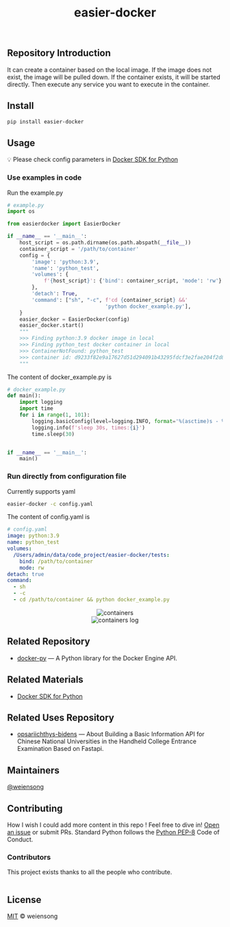 <h1 align="center">easier-docker</h1>

<p align="center">
  <a href="https://www.python.org/" ><img src="https://img.shields.io/badge/python_-%3E%3D3.8-blue" alt=""></a> 
  <a href="https://opensource.org/license/mit/" ><img src="https://img.shields.io/badge/license_-MIT-blue" alt=""></a> 
  <a href="https://www.python.org/" ><img src="https://img.shields.io/badge/-python-grey?style=plastic&logo=python" alt=""/></a> 
  <a href="https://www.docker.com/"><img src="https://img.shields.io/badge/-docker-grey?style=plastic&logo=docker" alt=""/></a>
</p>


## Repository Introduction

It can create a container based on the local image. If the image does not exist, the image will be pulled down. 
If the container exists, it will be started directly. Then execute any service you want to execute in the container.


## Install
```bash
pip install easier-docker
```

## Usage
💡 Please check config parameters in [Docker SDK for Python](https://docker-py.readthedocs.io/en/stable/containers.html)

### Use examples in code
Run the example.py
```python
# example.py
import os

from easierdocker import EasierDocker

if __name__ == '__main__':
    host_script = os.path.dirname(os.path.abspath(__file__))
    container_script = '/path/to/container'
    config = {
        'image': 'python:3.9',
        'name': 'python_test',
        'volumes': {
            f'{host_script}': {'bind': container_script, 'mode': 'rw'}
        },
        'detach': True,
        'command': ["sh", "-c", f'cd {container_script} &&'
                                'python docker_example.py'],
    }
    easier_docker = EasierDocker(config)
    easier_docker.start()
    """
    >>> Finding python:3.9 docker image in local
    >>> Finding python_test docker container in local
    >>> ContainerNotFound: python_test
    >>> container id: d9233f82e9a17627d51d294091b43295fdcf3e2fae204f2d8e2bb7080b88c0b0 is running
    """
```
The content of docker_example.py is
```python
# docker_example.py
def main():
    import logging
    import time
    for i in range(1, 101):
        logging.basicConfig(level=logging.INFO, format='%(asctime)s - %(levelname)s - %(message)s')
        logging.info(f'sleep 30s, times:{i}')
        time.sleep(30)


if __name__ == '__main__':
    main()

```

### Run directly from configuration file
Currently supports yaml
```bash
easier-docker -c config.yaml
```
The content of config.yaml is
```yaml
# config.yaml
image: python:3.9
name: python_test
volumes:
  /Users/admin/data/code_project/easier-docker/tests:
    bind: /path/to/container
    mode: rw
detach: true
command:
  - sh
  - -c
  - cd /path/to/container && python docker_example.py

```


<div align="center">
  <img src="https://github.com/weiensong/easier-docker/blob/master/image/containers.png" alt="containers" style="max-width:400px; max-height:300px;" />
</div>

<div align="center">
  <img src="https://github.com/weiensong/easier-docker/blob/master/image/containers_log.png" alt="containers log" style="max-width:400px; max-height:300px;" />
</div>



## Related Repository
- [docker-py](https://github.com/docker/docker-py) — A Python library for the Docker Engine API.


## Related Materials
- [Docker SDK for Python](https://docker-py.readthedocs.io/en/stable/)


## Related Uses Repository
- [opsariichthys-bidens](https://github.com/weiensong/opsariichthys-bidens) — About
Building a Basic Information API for Chinese National Universities in the Handheld College Entrance Examination Based on Fastapi.


## Maintainers
[@weiensong](https://github.com/weiensong)


## Contributing
How I wish I could add more content in this repo !
Feel free to dive in! [Open an issue](https://github.com/weiensong/easier_docker/issues) or submit PRs.
Standard Python follows the [Python PEP-8](https://peps.python.org/pep-0008/) Code of Conduct.


### Contributors
This project exists thanks to all the people who contribute.

<a href="https://github.com/weiensong/carp/graphs/contributors">
  <img src="https://contrib.rocks/image?repo=weiensong/easier_docker"  alt=""/>
</a>


## License
[MIT](https://github.com/weiensong/weiensong/blob/main/.universal/LICENSE) © weiensong

